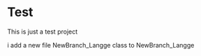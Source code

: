 Test
====

This is just a test project

i add a new file NewBranch_Langge class to NewBranch_Langge
